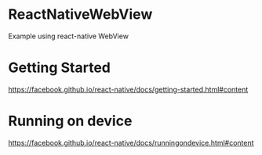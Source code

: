 # ReactNativeWebView
Example using react-native WebView

# Getting Started 
https://facebook.github.io/react-native/docs/getting-started.html#content

# Running on device
https://facebook.github.io/react-native/docs/runningondevice.html#content
